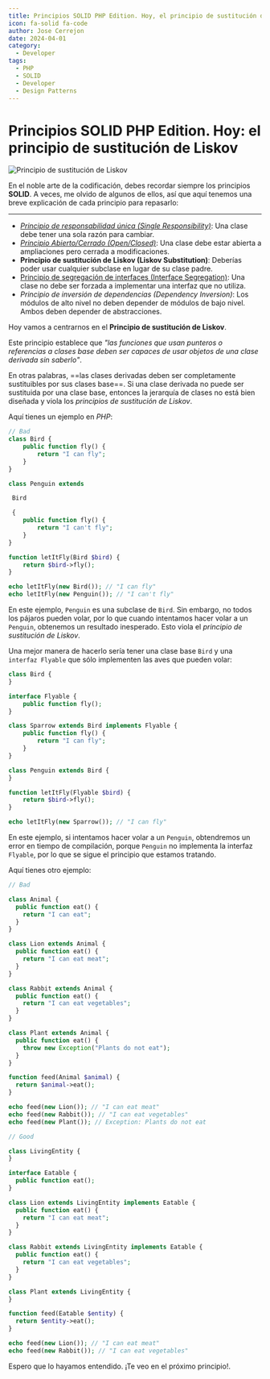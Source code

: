 ```yaml
---
title: Principios SOLID PHP Edition. Hoy, el principio de sustitución de Liskov
icon: fa-solid fa-code
author: Jose Cerrejon
date: 2024-04-01
category:
  - Developer
tags:
  - PHP
  - SOLID
  - Developer
  - Design Patterns
---
```

# Principios SOLID PHP Edition. Hoy: el principio de sustitución de Liskov

![Principio de sustitución de Liskov](/images/2024/04/liskov.jpg "Principio de sustitución de Liskov. Generado con AI.")

En el noble arte de la codificación, debes recordar siempre los principios **SOLID**. A veces, me olvido de algunos de ellos, así que aquí tenemos una breve explicación de cada principio para repasarlo:

- - -

* _[Principio de responsabilidad única (Single Responsibility)](https://misapuntesde.com/es/2024/03/solid_principles_php_edition_single_responsibility_principle.html)_: Una clase debe tener una sola razón para cambiar.
* _[Principio Abierto/Cerrado (Open/Closed)](https://misapuntesde.com/es/2024/03/solid_principles_php_edition_single_responsibility_principle.html)_: Una clase debe estar abierta a ampliaciones pero cerrada a modificaciones.
* **Principio de sustitución de Liskov (Liskov Substitution)**: Deberías poder usar cualquier subclase en lugar de su clase padre.
* [Principio de segregación de interfaces (Interface Segregation)](https://misapuntesde.com/es/2024/04/solid_principles_php_edition_interface_segregation_principle.html): Una clase no debe ser forzada a implementar una interfaz que no utiliza.
* _Principio de inversión de dependencias (Dependency Inversion)_: Los módulos de alto nivel no deben depender de módulos de bajo nivel. Ambos deben depender de abstracciones.

Hoy vamos a centrarnos en el **Principio de sustitución de Liskov**.

Este principio establece que _"las funciones que usan punteros o referencias a clases base deben ser capaces de usar objetos de una clase derivada sin saberlo"_.

En otras palabras, ==las clases derivadas deben ser completamente sustituibles por sus clases base==. Si una clase derivada no puede ser sustituida por una clase base, entonces la jerarquía de clases no está bien diseñada y viola los _principios de sustitución de Liskov_.

Aquí tienes un ejemplo en _PHP_:

```php
// Bad
class Bird {
    public function fly() {
        return "I can fly";
    }
}

class Penguin extends

 Bird

 {
    public function fly() {
        return "I can't fly";
    }
}

function letItFly(Bird $bird) {
    return $bird->fly();
}

echo letItFly(new Bird()); // "I can fly"
echo letItFly(new Penguin()); // "I can't fly"
```

En este ejemplo, `Penguin` es una subclase de `Bird`. Sin embargo, no todos los pájaros pueden volar, por lo que cuando intentamos hacer volar a un `Penguin`, obtenemos un resultado inesperado. Esto viola el _principio de sustitución de Liskov_.

Una mejor manera de hacerlo sería tener una clase base `Bird` y una `interfaz Flyable` que sólo implementen las aves que pueden volar:

```php
class Bird {
}

interface Flyable {
    public function fly();
}

class Sparrow extends Bird implements Flyable {
    public function fly() {
        return "I can fly";
    }
}

class Penguin extends Bird {
}

function letItFly(Flyable $bird) {
    return $bird->fly();
}

echo letItFly(new Sparrow()); // "I can fly"
```

En este ejemplo, si intentamos hacer volar a un `Penguin`, obtendremos un error en tiempo de compilación, porque `Penguin` no implementa la interfaz `Flyable`, por lo que se sigue el principio que estamos tratando.

Aquí tienes otro ejemplo:

```php
// Bad

class Animal {
  public function eat() {
    return "I can eat";
  }
}

class Lion extends Animal {
  public function eat() {
    return "I can eat meat";
  }
}

class Rabbit extends Animal {
  public function eat() {
    return "I can eat vegetables";
  }
}

class Plant extends Animal {
  public function eat() {
    throw new Exception("Plants do not eat");
  }
}

function feed(Animal $animal) {
  return $animal->eat();
}

echo feed(new Lion()); // "I can eat meat"
echo feed(new Rabbit()); // "I can eat vegetables"
echo feed(new Plant()); // Exception: Plants do not eat

// Good

class LivingEntity {
}

interface Eatable {
  public function eat();
}

class Lion extends LivingEntity implements Eatable {
  public function eat() {
    return "I can eat meat";
  }
}

class Rabbit extends LivingEntity implements Eatable {
  public function eat() {
    return "I can eat vegetables";
  }
}

class Plant extends LivingEntity {
}

function feed(Eatable $entity) {
  return $entity->eat();
}

echo feed(new Lion()); // "I can eat meat"
echo feed(new Rabbit()); // "I can eat vegetables"
```

Espero que lo hayamos entendido. ¡Te veo en el próximo principio!.
